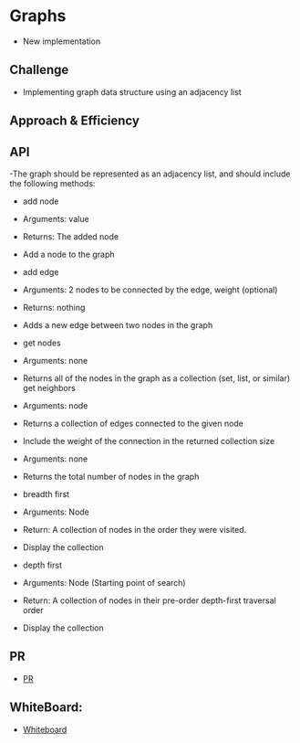 # Graphs

- New implementation 

## Challenge

- Implementing graph data structure using an adjacency list

## Approach & Efficiency
<!-- What approach did you take? Why? What is the Big O space/time for this approach? -->

## API

-The graph should be represented as an adjacency list, and should include the following methods:

- add node
- Arguments: value
- Returns: The added node
- Add a node to the graph
- add edge
- Arguments: 2 nodes to be connected by the edge, weight (optional)
- Returns: nothing
- Adds a new edge between two nodes in the graph
- get nodes
- Arguments: none
- Returns all of the nodes in the graph as a collection (set, list, or similar)
get neighbors
- Arguments: node
- Returns a collection of edges connected to the given node
- Include the weight of the connection in the returned collection
size
- Arguments: none
- Returns the total number of nodes in the graph
- breadth first
- Arguments: Node
- Return: A collection of nodes in the order they were visited.
- Display the collection

- depth first
- Arguments: Node (Starting point of search)
- Return: A collection of nodes in their pre-order depth-first traversal order
- Display the collection



## PR

- [PR](https://github.com/hayabalasmeh/data-structures-and-algorithms./pull/28)

## WhiteBoard:

- [Whiteboard](https://miro.com/welcomeonboard/TFAzQktpOFk0UWdsRjFGTXB5SDQ3b1BldzhXQk43WmFadHpnWU1ZUlZCdFB3aHNpNjJ5RHNLU2liRUMxZTRTSHwzMDc0NDU3MzYxNzU4NzExMTcx?invite_link_id=923665174282)
